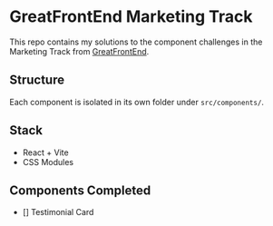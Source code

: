 # GreatFrontEnd Marketing Track

This repo contains my solutions to the component challenges in the Marketing Track from [GreatFrontEnd](https://www.greatfrontend.com).

## Structure

Each component is isolated in its own folder under `src/components/`.

## Stack

- React + Vite
- CSS Modules


## Components Completed

- [] Testimonial Card